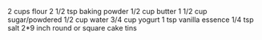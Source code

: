2 cups flour
2 1/2 tsp baking powder
1/2  cup butter
1 1/2 cup sugar/powdered
1/2 cup water
3/4 cup yogurt
1 tsp vanilla essence
1/4 tsp salt
2*9 inch round or square cake tins